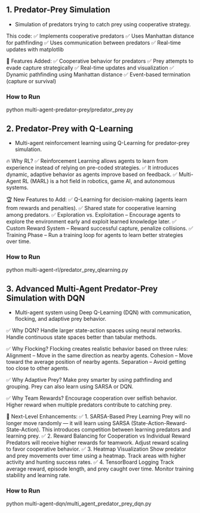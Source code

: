 ## 1. Predator-Prey Simulation
- Simulation of predators trying to catch prey using cooperative strategy.


This code: 
✅ Implements cooperative predators
✅ Uses Manhattan distance for pathfinding
✅ Uses communication between predators
✅ Real-time updates with matplotlib

🔎 Features Added:
✅ Cooperative behavior for predators
✅ Prey attempts to evade capture strategically
✅ Real-time updates and visualization
✅ Dynamic pathfinding using Manhattan distance
✅ Event-based termination (capture or survival)

### How to Run
python multi-agent-predator-prey/predator_prey.py


## 2. Predator-Prey with Q-Learning
- Multi-agent reinforcement learning using Q-Learning for predator-prey simulation.

🔥 Why RL?
✅ Reinforcement Learning allows agents to learn from experience instead of relying on pre-coded strategies.
✅ It introduces dynamic, adaptive behavior as agents improve based on feedback.
✅ Multi-Agent RL (MARL) is a hot field in robotics, game AI, and autonomous systems.

🏆 New Features to Add:
✅ Q-Learning for decision-making (agents learn from rewards and penalties).
✅ Shared state for cooperative learning among predators.
✅ Exploration vs. Exploitation – Encourage agents to explore the environment early and exploit learned knowledge later.
✅ Custom Reward System – Reward successful capture, penalize collisions.
✅ Training Phase – Run a training loop for agents to learn better strategies over time.

### How to Run
python multi-agent-rl/predator_prey_qlearning.py

## 3. Advanced Multi-Agent Predator-Prey Simulation with DQN
- Multi-agent system using Deep Q-Learning (DQN) with communication, flocking, and adaptive prey behavior.

✅ Why DQN?
Handle larger state-action spaces using neural networks.
Handle continuous state spaces better than tabular methods.

✅ Why Flocking?
Flocking creates realistic behavior based on three rules:
Alignment – Move in the same direction as nearby agents.
Cohesion – Move toward the average position of nearby agents.
Separation – Avoid getting too close to other agents.

✅ Why Adaptive Prey?
Make prey smarter by using pathfinding and grouping.
Prey can also learn using SARSA or DQN.

✅ Why Team Rewards?
Encourage cooperation over selfish behavior.
Higher reward when multiple predators contribute to catching prey.

🚀 Next-Level Enhancements:
✅ 1. SARSA-Based Prey Learning
Prey will no longer move randomly — it will learn using SARSA (State-Action-Reward-State-Action).
This introduces competition between learning predators and learning prey.
✅ 2. Reward Balancing for Cooperation vs Individual Reward
Predators will receive higher rewards for teamwork.
Adjust reward scaling to favor cooperative behavior.
✅ 3. Heatmap Visualization
Show predator and prey movements over time using a heatmap.
Track areas with higher activity and hunting success rates.
✅ 4. TensorBoard Logging
Track average reward, episode length, and prey caught over time.
Monitor training stability and learning rate.

### How to Run
python multi-agent-dqn/multi_agent_predator_prey_dqn.py